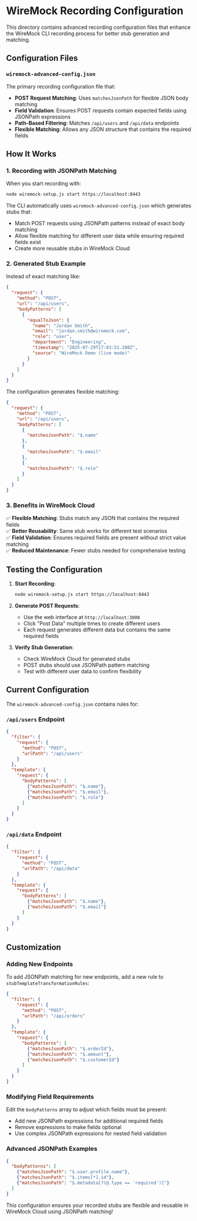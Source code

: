 # WireMock Recording Configuration

This directory contains advanced recording configuration files that enhance the WireMock CLI recording process for better stub generation and matching.

## Configuration Files

### `wiremock-advanced-config.json`
The primary recording configuration file that:

- **POST Request Matching**: Uses `matchesJsonPath` for flexible JSON body matching
- **Field Validation**: Ensures POST requests contain expected fields using JSONPath expressions
- **Path-Based Filtering**: Matches `/api/users` and `/api/data` endpoints
- **Flexible Matching**: Allows any JSON structure that contains the required fields

## How It Works

### 1. Recording with JSONPath Matching
When you start recording with:
```bash
node wiremock-setup.js start https://localhost:8443
```

The CLI automatically uses `wiremock-advanced-config.json` which generates stubs that:
- Match POST requests using JSONPath patterns instead of exact body matching
- Allow flexible matching for different user data while ensuring required fields exist
- Create more reusable stubs in WireMock Cloud

### 2. Generated Stub Example
Instead of exact matching like:
```json
{
  "request": {
    "method": "POST",
    "url": "/api/users",
    "bodyPatterns": [
      {
        "equalToJson": {
          "name": "Jordan Smith",
          "email": "jordan.smith@wiremock.com",
          "role": "user",
          "department": "Engineering",
          "timestamp": "2025-07-29T17:03:51.208Z",
          "source": "WireMock Demo (live mode)"
        }
      }
    ]
  }
}
```

The configuration generates flexible matching:
```json
{
  "request": {
    "method": "POST",
    "url": "/api/users",
    "bodyPatterns": [
      {
        "matchesJsonPath": "$.name"
      },
      {
        "matchesJsonPath": "$.email"
      },
      {
        "matchesJsonPath": "$.role"
      }
    ]
  }
}
```

### 3. Benefits in WireMock Cloud

✅ **Flexible Matching**: Stubs match any JSON that contains the required fields  
✅ **Better Reusability**: Same stub works for different test scenarios  
✅ **Field Validation**: Ensures required fields are present without strict value matching  
✅ **Reduced Maintenance**: Fewer stubs needed for comprehensive testing  

## Testing the Configuration

1. **Start Recording**:
   ```bash
   node wiremock-setup.js start https://localhost:8443
   ```

2. **Generate POST Requests**:
   - Use the web interface at `http://localhost:3000`
   - Click "Post Data" multiple times to create different users
   - Each request generates different data but contains the same required fields

3. **Verify Stub Generation**:
   - Check WireMock Cloud for generated stubs
   - POST stubs should use JSONPath pattern matching
   - Test with different user data to confirm flexibility

## Current Configuration

The `wiremock-advanced-config.json` contains rules for:

### `/api/users` Endpoint
```json
{
  "filter": {
    "request": {
      "method": "POST", 
      "urlPath": "/api/users"
    }
  },
  "template": {
    "request": {
      "bodyPatterns": [
        {"matchesJsonPath": "$.name"},
        {"matchesJsonPath": "$.email"},
        {"matchesJsonPath": "$.role"}
      ]
    }
  }
}
```

### `/api/data` Endpoint  
```json
{
  "filter": {
    "request": {
      "method": "POST",
      "urlPath": "/api/data"
    }
  },
  "template": {
    "request": {
      "bodyPatterns": [
        {"matchesJsonPath": "$.name"},
        {"matchesJsonPath": "$.email"}
      ]
    }
  }
}
```

## Customization

### Adding New Endpoints
To add JSONPath matching for new endpoints, add a new rule to `stubTemplateTransformationRules`:

```json
{
  "filter": {
    "request": {
      "method": "POST",
      "urlPath": "/api/orders"
    }
  },
  "template": {
    "request": {
      "bodyPatterns": [
        {"matchesJsonPath": "$.orderId"},
        {"matchesJsonPath": "$.amount"},
        {"matchesJsonPath": "$.customerId"}
      ]
    }
  }
}
```

### Modifying Field Requirements
Edit the `bodyPatterns` array to adjust which fields must be present:
- Add new JSONPath expressions for additional required fields
- Remove expressions to make fields optional
- Use complex JSONPath expressions for nested field validation

### Advanced JSONPath Examples
```json
{
  "bodyPatterns": [
    {"matchesJsonPath": "$.user.profile.name"},
    {"matchesJsonPath": "$.items[*].id"},
    {"matchesJsonPath": "$.metadata[?(@.type == 'required')]"}
  ]
}
```

This configuration ensures your recorded stubs are flexible and reusable in WireMock Cloud using JSONPath matching!
